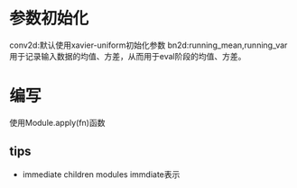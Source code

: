 # 参数初始化

conv2d:默认使用xavier-uniform初始化参数
bn2d:running_mean,running_var用于记录输入数据的均值、方差，从而用于eval阶段的均值、方差。
# 编写
使用Module.apply(fn)函数

## tips
- immediate children modules
immdiate表示